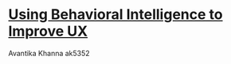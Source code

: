 # [Using Behavioral Intelligence to Improve UX](https://www.cmswire.com/customer-experience/using-behavioral-intelligence-to-improve-your-sites-user-experience/)

Avantika Khanna
ak5352
 

